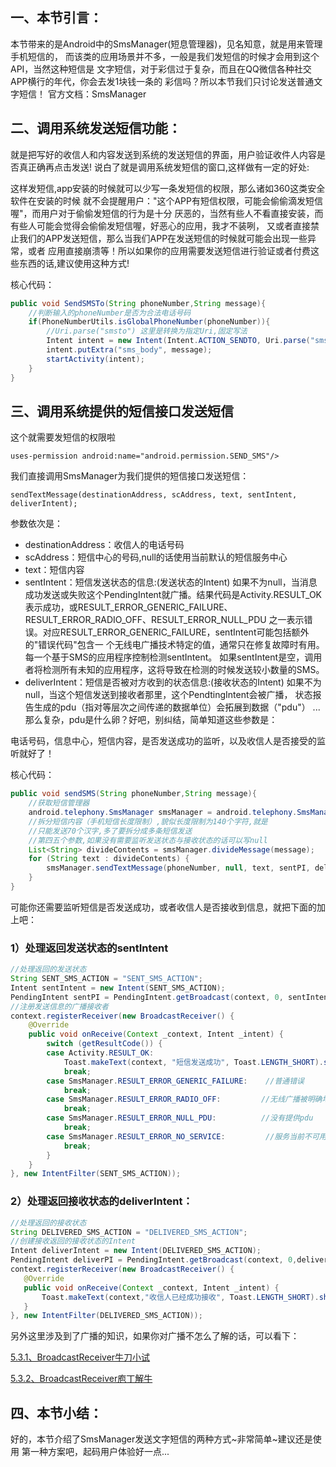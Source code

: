## 一、本节引言：
本节带来的是Android中的SmsManager(短息管理器)，见名知意，就是用来管理手机短信的， 而该类的应用场景并不多，一般是我们发短信的时候才会用到这个API，当然这种短信是 文字短信，对于彩信过于复杂，而且在QQ微信各种社交APP横行的年代，你会去发1块钱一条的 彩信吗？所以本节我们只讨论发送普通文字短信！ 官方文档：SmsManager


## 二、调用系统发送短信功能：
就是把写好的收信人和内容发送到系统的发送短信的界面，用户验证收件人内容是否真正确再点击发送! 说白了就是调用系统发短信的窗口,这样做有一定的好处:

这样发短信,app安装的时候就可以少写一条发短信的权限，那么诸如360这类安全软件在安装的时候 就不会提醒用户："这个APP有短信权限，可能会偷偷滴发短信喔"，而用户对于偷偷发短信的行为是十分 厌恶的，当然有些人不看直接安装，而有些人可能会觉得会偷偷发短信喔，好恶心的应用，我才不装咧， 又或者直接禁止我们的APP发送短信，那么当我们APP在发送短信的时候就可能会出现一些异常，或者 应用直接崩溃等！所以如果你的应用需要发送短信进行验证或者付费这些东西的话,建议使用这种方式!

核心代码：
```java
public void SendSMSTo(String phoneNumber,String message){    
    //判断输入的phoneNumber是否为合法电话号码  
    if(PhoneNumberUtils.isGlobalPhoneNumber(phoneNumber)){  
        //Uri.parse("smsto") 这里是转换为指定Uri,固定写法  
        Intent intent = new Intent(Intent.ACTION_SENDTO, Uri.parse("smsto:"+phoneNumber));        
        intent.putExtra("sms_body", message);              
        startActivity(intent);    
    }    
}    
```


## 三、调用系统提供的短信接口发送短信
这个就需要发短信的权限啦

`uses-permission android:name="android.permission.SEND_SMS"/>`

我们直接调用SmsManager为我们提供的短信接口发送短信：

`sendTextMessage(destinationAddress, scAddress, text, sentIntent, deliverIntent);`

参数依次是：

- destinationAddress：收信人的电话号码
- scAddress：短信中心的号码,null的话使用当前默认的短信服务中心
- text：短信内容
- sentIntent：短信发送状态的信息:(发送状态的Intent) 如果不为null，当消息成功发送或失败这个PendingIntent就广播。结果代码是Activity.RESULT_OK 表示成功，或RESULT_ERROR_GENERIC_FAILURE、RESULT_ERROR_RADIO_OFF、RESULT_ERROR_NULL_PDU 之一表示错误。对应RESULT_ERROR_GENERIC_FAILURE，sentIntent可能包括额外的"错误代码"包含一 个无线电广播技术特定的值，通常只在修复故障时有用。每一个基于SMS的应用程序控制检测sentIntent。 如果sentIntent是空，调用者将检测所有未知的应用程序，这将导致在检测的时候发送较小数量的SMS。
- deliverIntent：短信是否被对方收到的状态信息:(接收状态的Intent) 如果不为null，当这个短信发送到接收者那里，这个PendtingIntent会被广播， 状态报告生成的pdu（指对等层次之间传递的数据单位）会拓展到数据（"pdu"）
...那么复杂，pdu是什么卵？好吧，别纠结，简单知道这些参数是：

电话号码，信息中心，短信内容，是否发送成功的监听，以及收信人是否接受的监听就好了！

核心代码：
```java
public void sendSMS(String phoneNumber,String message){  
    //获取短信管理器   
    android.telephony.SmsManager smsManager = android.telephony.SmsManager.getDefault();  
    //拆分短信内容（手机短信长度限制）,貌似长度限制为140个字符,就是
    //只能发送70个汉字,多了要拆分成多条短信发送
    //第四五个参数,如果没有需要监听发送状态与接收状态的话可以写null    
    List<String> divideContents = smsManager.divideMessage(message);   
    for (String text : divideContents) {    
        smsManager.sendTextMessage(phoneNumber, null, text, sentPI, deliverPI);    
    }  
} 
```

可能你还需要监听短信是否发送成功，或者收信人是否接收到信息，就把下面的加上吧：


### 1）处理返回发送状态的sentIntent
```java
//处理返回的发送状态   
String SENT_SMS_ACTION = "SENT_SMS_ACTION";  
Intent sentIntent = new Intent(SENT_SMS_ACTION);  
PendingIntent sentPI = PendingIntent.getBroadcast(context, 0, sentIntent,  0);  
//注册发送信息的广播接收者
context.registerReceiver(new BroadcastReceiver() {  
    @Override  
    public void onReceive(Context _context, Intent _intent) {  
        switch (getResultCode()) {  
        case Activity.RESULT_OK:
            Toast.makeText(context, "短信发送成功", Toast.LENGTH_SHORT).show();  
            break;  
        case SmsManager.RESULT_ERROR_GENERIC_FAILURE:    //普通错误
            break;
        case SmsManager.RESULT_ERROR_RADIO_OFF:         //无线广播被明确地关闭
            break;          
        case SmsManager.RESULT_ERROR_NULL_PDU:          //没有提供pdu
            break;      
        case SmsManager.RESULT_ERROR_NO_SERVICE:         //服务当前不可用
            break;              
        }  
    }  
}, new IntentFilter(SENT_SMS_ACTION)); 
```


### 2）处理返回接收状态的deliverIntent：
```java
//处理返回的接收状态   
String DELIVERED_SMS_ACTION = "DELIVERED_SMS_ACTION";  
//创建接收返回的接收状态的Intent  
Intent deliverIntent = new Intent(DELIVERED_SMS_ACTION);  
PendingIntent deliverPI = PendingIntent.getBroadcast(context, 0,deliverIntent, 0);  
context.registerReceiver(new BroadcastReceiver() {  
   @Override  
   public void onReceive(Context _context, Intent _intent) {  
       Toast.makeText(context,"收信人已经成功接收", Toast.LENGTH_SHORT).show();  
   }  
}, new IntentFilter(DELIVERED_SMS_ACTION)); 
```

另外这里涉及到了广播的知识，如果你对广播不怎么了解的话，可以看下：

[5.3.1、BroadcastReceiver牛刀小试](../component/broadcastreceiver1.html)

[5.3.2、BroadcastReceiver庖丁解牛](../component/broadcastreceiver2.html)


## 四、本节小结：
好的，本节介绍了SmsManager发送文字短信的两种方式~非常简单~建议还是使用 第一种方案吧，起码用户体验好一点...